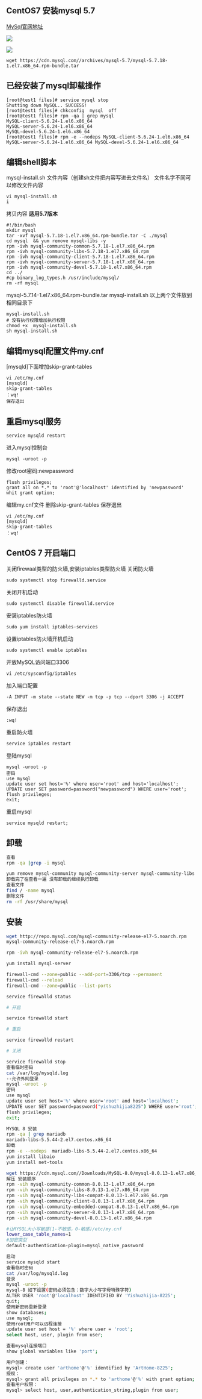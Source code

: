 ﻿## CentOS7 安装mysql 5.7
[MySql官网地址](https://www.mysql.com/)

![](img\20171204202649723.png)

![](img\20180808221403.png)

```shell
wget https://cdn.mysql.com//archives/mysql-5.7/mysql-5.7.18-1.el7.x86_64.rpm-bundle.tar
```

## 已经安装了mysql卸载操作

```shell
[root@test1 files]# service mysql stop 
Shutting down MySQL.. SUCCESS!
[root@test1 files]# chkconfig  mysql  off
[root@test1 files]# rpm -qa | grep mysql
MySQL-client-5.6.24-1.el6.x86_64
MySQL-server-5.6.24-1.el6.x86_64
MySQL-devel-5.6.24-1.el6.x86_64
[root@test1 files]# rpm -e --nodeps MySQL-client-5.6.24-1.el6.x86_64 MySQL-server-5.6.24-1.el6.x86_64 MySQL-devel-5.6.24-1.el6.x86_64
```

## 编辑shell脚本

mysql-install.sh 文件内容（创建sh文件把内容写进去文件名）
文件名字不同可以修改文件内容

```shell
vi mysql-install.sh
i
```

拷贝内容  **适用5.7版本**

```
#!/bin/bash
mkdir mysql
tar -xvf mysql-5.7.18-1.el7.x86_64.rpm-bundle.tar -C ./mysql
cd mysql  && yum remove mysql-libs -y
rpm -ivh mysql-community-common-5.7.18-1.el7.x86_64.rpm
rpm -ivh mysql-community-libs-5.7.18-1.el7.x86_64.rpm 
rpm -ivh mysql-community-client-5.7.18-1.el7.x86_64.rpm 
rpm -ivh mysql-community-server-5.7.18-1.el7.x86_64.rpm
rpm -ivh mysql-community-devel-5.7.18-1.el7.x86_64.rpm
cd ../
#cp binary_log_types.h /usr/include/mysql/
rm -rf mysql
```
mysql-5.7.14-1.el7.x86_64.rpm-bundle.tar
mysql-install.sh
以上两个文件放到相同目录下

```shell
mysql-install.sh
# 没有执行权限增加执行权限
chmod +x  mysql-install.sh
sh mysql-install.sh
```
## 编辑mysql配置文件my.cnf
[mysqld]下面增加skip-grant-tables

```
vi /etc/my.cnf
[mysqld]
skip-grant-tables
：wq! 
保存退出
```
## 重启mysql服务

```
service mysqld restart
```
进入mysql控制台
```
mysql -uroot -p
```
修改root密码:newpassword
```
flush privileges;
grant all on *.* to 'root'@'localhost' identified by 'newpassword' whit grant option;
```
编辑my.cnf文件 删除skip-grant-tables 保存退出
```
vi /etc/my.cnf
[mysqld]
skip-grant-tables
：wq! 
```
## CentOS 7 开启端口
关闭firewaal类型的防火墙,安装iptables类型防火墙
关闭防火墙

```
sudo systemctl stop firewalld.service
```
关闭开机启动
```
sudo systemctl disable firewalld.service
```
安装iptables防火墙
```
sudo yum install iptables-services
```
设置iptables防火墙开机启动
```
sudo systemctl enable iptables
```
开放MySQL访问端口3306
```
vi /etc/sysconfig/iptables 
```
加入端口配置   
```
-A INPUT -m state --state NEW -m tcp -p tcp --dport 3306 -j ACCEPT
```
保存退出
```
:wq!
```
重启防火墙
```
service iptables restart  
```
登陆mysql
```
mysql -uroot -p
密码
use mysql
update user set host='%' where user='root' and host='localhost';
UPDATE user SET password=password("newpassword") WHERE user='root'; 
flush privileges;
exit;
```
重启mysql
```
service mysqld restart;
```
## 卸载
```sh
查看
rpm -qa |grep -i mysql

yum remove mysql-community mysql-community-server mysql-community-libs mysql-community-common mysql-community-release
卸载完了在查看一遍 没有卸载的继续执行卸载
查看文件
find / -name mysql
删除文件
rm -rf /usr/share/mysql
```

## 安装

```sh
wget http://repo.mysql.com/mysql-community-release-el7-5.noarch.rpm
mysql-community-release-el7-5.noarch.rpm

rpm -ivh mysql-community-release-el7-5.noarch.rpm

yum install mysql-server

firewall-cmd --zone=public --add-port=3306/tcp --permanent
firewall-cmd --reload
firewall-cmd --zone=public --list-ports

service firewalld status

# 开启

service firewalld start

# 重启

service firewalld restart

# 关闭

service firewalld stop
查看临时密码 
cat /var/log/mysqld.log
--允许外网登录
mysql -uroot -p
密码
use mysql
update user set host='%' where user='root' and host='localhost';
UPDATE user SET password=password("yishuzhijia8225") WHERE user='root';
flush privileges;
exit;

MYSQL 8 安装
rpm -qa | grep mariadb
mariadb-libs-5.5.44-2.el7.centos.x86_64
卸载
rpm -e --nodeps  mariadb-libs-5.5.44-2.el7.centos.x86_64
yum install libaio
yum install net-tools

wget https://cdn.mysql.com//Downloads/MySQL-8.0/mysql-8.0.13-1.el7.x86_64.rpm-bundle.tar
解压 安装顺序
rpm -vih mysql-community-common-8.0.13-1.el7.x86_64.rpm
rpm -vih mysql-community-libs-8.0.13-1.el7.x86_64.rpm
rpm -vih mysql-community-libs-compat-8.0.13-1.el7.x86_64.rpm
rpm -vih mysql-community-client-8.0.13-1.el7.x86_64.rpm
rpm -vih mysql-community-embedded-compat-8.0.13-1.el7.x86_64.rpm
rpm -vih mysql-community-server-8.0.13-1.el7.x86_64.rpm
rpm -vih mysql-community-devel-8.0.13-1.el7.x86_64.rpm

#让MYSQL大小写敏感(1-不敏感，0-敏感)/etc/my.cnf
lower_case_table_names=1
#加密类型
default-authentication-plugin=mysql_native_password

启动
service mysqld start
查看临时密码 
cat /var/log/mysqld.log
登录
mysql -uroot -p 
mysql-8 如下设置(密码必须包含：数字大小写字母特殊字符)
ALTER USER 'root'@'localhost' IDENTIFIED BY 'Yishuzhijia-8225';
quit;
使用新密码重新登录
show databases;
use mysql;
使用root用户可以远程连接
update user set host = '%' where user = 'root';
select host, user, plugin from user;

查看mysql连接端口
show global variables like 'port'; 

用户创建：
mysql> create user 'arthome'@'%' identified by 'ArtHome-8225';
授权：
mysql> grant all privileges on *.* to 'arthome'@'%' with grant option;
查看用户权限：
mysql> select host, user,authentication_string,plugin from user;
```
